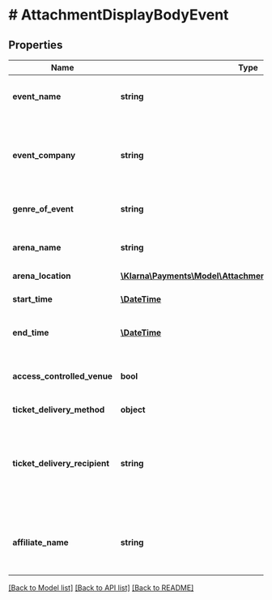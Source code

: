 # # AttachmentDisplayBodyEvent

## Properties

Name | Type | Description | Notes
------------ | ------------- | ------------- | -------------
**event_name** | **string** | Name of the event, e.g. \&quot;Fancy Singer\&quot; | [optional]
**event_company** | **string** | Name of the company arranging the event, e.g. \&quot;Happy Parties Ltd.\&quot; | [optional]
**genre_of_event** | **string** | Category or type of venue, \&quot;Pop\&quot; | [optional]
**arena_name** | **string** | Name of the venue, \&quot;Song Arena\&quot; | [optional]
**arena_location** | [**\Klarna\Payments\Model\AttachmentDisplayBodyArenaLocation**](AttachmentDisplayBodyArenaLocation.md) |  | [optional]
**start_time** | [**\DateTime**](\DateTime.md) | ISO 8601 e.g. 2012-11-24T15:00 | [optional]
**end_time** | [**\DateTime**](\DateTime.md) | ISO 8601 e.g. 2012-11-24T15:00 | [optional]
**access_controlled_venue** | **bool** | Tickets are digitally checked when enetering the venue | [optional]
**ticket_delivery_method** | **object** |  | [optional]
**ticket_delivery_recipient** | **string** | The name of the recipient the ticket is delivered to. If email or phone, then use either the email address or the phone number. | [optional]
**affiliate_name** | **string** | Name of the affiliate that originated the purchase. If none, leave blank. | [optional]

[[Back to Model list]](../../README.md#models) [[Back to API list]](../../README.md#endpoints) [[Back to README]](../../README.md)
